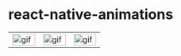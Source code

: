 # react-native-animations

<table>
<tr>
<td style="width: 30%">
<img style="width: 100%" alt='gif' src='https://user-images.githubusercontent.com/71637814/216469832-4de5e1be-463c-4d72-81b3-9ca6d1f20f33.gif'/>
</td>
<td style="width: 30%">
<img style="width: 100%" alt='gif' src='https://user-images.githubusercontent.com/71637814/216473048-b8c7f694-bf38-4dfa-8ea2-bf9ad9ab3ac7.gif'/>
</td>
<td style="width: 30%">
<img style="width: 100%" alt='gif' src='https://user-images.githubusercontent.com/71637814/216469832-4de5e1be-463c-4d72-81b3-9ca6d1f20f33.gif'/>
</td>





</tr>
</table>
